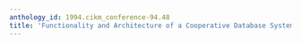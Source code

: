 ```yaml
---
anthology_id: 1994.cikm_conference-94.48
title: 'Functionality and Architecture of a Cooperative Database System: A Vision'
---
```

